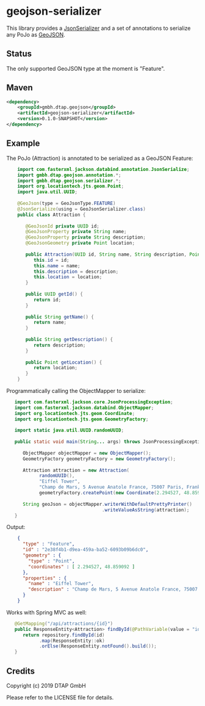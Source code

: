 # geojson-serializer
This library provides a [JsonSerializer](https://github.com/FasterXML/jackson-databind) and
a set of annotations to serialize any PoJo as [GeoJSON](https://tools.ietf.org/html/rfc7946).

## Status
The only supported GeoJSON type at the moment is "Feature".

## Maven
```xml
<dependency>
    <groupId>gmbh.dtap.geojson</groupId>
    <artifactId>geojson-serializer</artifactId>
    <version>0.1.0-SNAPSHOT</version> 
</dependency>
```

## Example
The PoJo (Attraction) is annotated to be serialized as a GeoJSON Feature: 
```java
    import com.fasterxml.jackson.databind.annotation.JsonSerialize;
    import gmbh.dtap.geojson.annotation.*;
    import gmbh.dtap.geojson.serializer.*;
    import org.locationtech.jts.geom.Point;
    import java.util.UUID;
    
    @GeoJson(type = GeoJsonType.FEATURE)
    @JsonSerialize(using = GeoJsonSerializer.class)
    public class Attraction {
    
       @GeoJsonId private UUID id;
       @GeoJsonProperty private String name;
       @GeoJsonProperty private String description;
       @GeoJsonGeometry private Point location;
    
       public Attraction(UUID id, String name, String description, Point location) {
          this.id = id;
          this.name = name;
          this.description = description;
          this.location = location;
       }
    
       public UUID getId() {
          return id;
       }
    
       public String getName() {
          return name;
       }
    
       public String getDescription() {
          return description;
       }
    
       public Point getLocation() {
          return location;
       }
    }
```

Programmatically calling the ObjectMapper to serialize:  
```java
   import com.fasterxml.jackson.core.JsonProcessingException;
   import com.fasterxml.jackson.databind.ObjectMapper;
   import org.locationtech.jts.geom.Coordinate;
   import org.locationtech.jts.geom.GeometryFactory;
   
   import static java.util.UUID.randomUUID;
    
   public static void main(String... args) throws JsonProcessingException {
      
      ObjectMapper objectMapper = new ObjectMapper();
      GeometryFactory geometryFactory = new GeometryFactory();
            
      Attraction attraction = new Attraction(
            randomUUID(),
            "Eiffel Tower",
            "Champ de Mars, 5 Avenue Anatole France, 75007 Paris, Frankreichh",
            geometryFactory.createPoint(new Coordinate(2.294527, 48.859092)));
      
      String geoJson = objectMapper.writerWithDefaultPrettyPrinter()
                                   .writeValueAsString(attraction);
   }

```

Output:
```json
    {
      "type" : "Feature",
      "id" : "2e38f4b1-d9ea-459a-ba52-6093b09b6dc0",
      "geometry" : {
        "type" : "Point",
        "coordinates" : [ 2.294527, 48.859092 ]
      },
      "properties" : {
        "name" : "Eiffel Tower",
        "description" : "Champ de Mars, 5 Avenue Anatole France, 75007 Paris, Frankreichh"
      }
    }
```

Works with Spring MVC as well:

```java
   @GetMapping("/api/attractions/{id}")
   public ResponseEntity<Attraction> findById(@PathVariable(value = "id") UUID id) {
      return repository.findById(id)
            .map(ResponseEntity::ok)
            .orElse(ResponseEntity.notFound().build());
   }
```

## Credits

Copyright (c) 2019 DTAP GmbH

Please refer to the LICENSE file for details.
